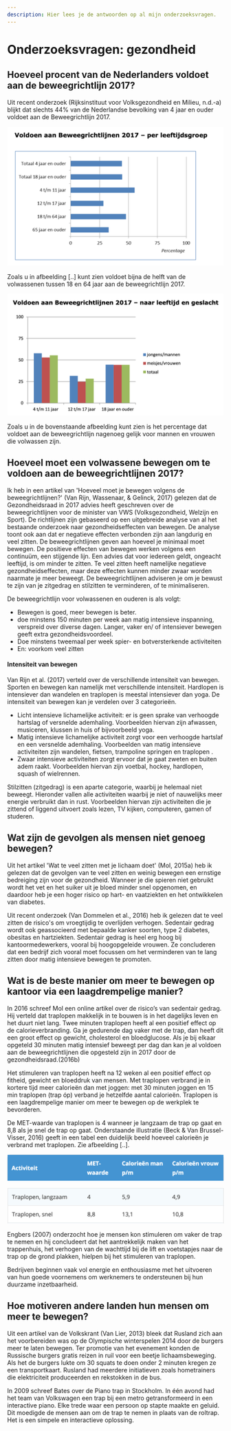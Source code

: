 ```yaml
---
description: Hier lees je de antwoorden op al mijn onderzoeksvragen.
---
```


# Onderzoeksvragen: gezondheid

## Hoeveel procent van de Nederlanders voldoet aan de beweegrichtlijn 2017?

Uit recent onderzoek \(Rijksinstituut voor Volksgezondheid en Milieu, n.d.-a\) blijkt dat slechts 44% van de Nederlandse bevolking van 4 jaar en ouder voldoet aan de Beweegrichtlijn 2017.

![Afbeelding \[..\]](../../.gitbook/assets/grafiek_beweegroichtlijn-2017.png)

Zoals u in afbeelding \[..\] kunt zien voldoet bijna de helft van de volwassenen tussen 18 en 64 jaar aan de beweegrichtlijn 2017. 

![Afbeeldin \[..\]](../../.gitbook/assets/grafiek_beweegrichtlijn-2017-2.png)

Zoals u in de bovenstaande afbeelding kunt zien is het percentage dat voldoet aan de beweegrichtlijn nagenoeg gelijk voor mannen en vrouwen die volwassen zijn. 

## Hoeveel moet een volwassene bewegen om te voldoen aan de beweegrichtlijnen 2017?

Ik heb in een artikel van 'Hoeveel moet je bewegen volgens de beweegrichtlijnen?' \(Van Rijn, Wassenaar, & Gelinck, 2017\) gelezen dat de Gezondheidsraad in 2017 advies heeft geschreven over de beweegrichtlijnen voor de minister van VWS \(Volksgezondheid, Welzijn en Sport\). De richtlijnen zijn gebaseerd op een uitgebreide analyse van al het bestaande onderzoek naar gezondheidseffecten van bewegen. De analyse toont ook aan dat er negatieve effecten verbonden zijn aan langdurig en veel zitten. De beweegrichtlijnen geven aan hoeveel je minimaal moet bewegen. De positieve effecten van bewegen werken volgens een continuüm, een stijgende lijn. Een advies dat voor iedereen geldt, ongeacht leeftijd, is om minder te zitten. Te veel zitten heeft namelijke negatieve gezondheidseffecten, maar deze effecten kunnen minder zwaar worden naarmate je meer beweegt. De beweegrichtlijnen adviseren je om je bewust te zijn van je zitgedrag en stilzitten te verminderen, of te minimaliseren.

De beweegrichtlijn voor volwassenen en ouderen is als volgt:

* Bewegen is goed, meer bewegen is beter.
* doe minstens 150 minuten per week aan matig intensieve inspanning, verspreid over diverse dagen. Langer, vaker en/ of intensiever bewegen geeft extra gezondheidsvoordeel.
* Doe minstens tweemaal per week spier- en botversterkende activiteiten
* En: voorkom veel zitten

#### Intensiteit van bewegen

Van Rijn et al. \(2017\) verteld over de verschillende intensiteit van bewegen. Sporten en bewegen kan namelijk met verschillende intensiteit. Hardlopen is intensiever dan wandelen en traplopen is meestal intensiever dan yoga. De intensiteit van bewegen kan je verdelen over 3 categorieën.

* Licht intensieve lichamelijke activiteit: er is geen sprake van verhoogde hartslag of versnelde ademhaling. Voorbeelden hiervan zijn afwassen, musiceren, klussen in huis of bijvoorbeeld yoga.
* Matig intensieve lichamelijke activiteit zorgt voor een verhoogde hartslaf en een versnelde ademhaling. Voorbeelden van matig intensieve activiteiten zijn wandelen, fietsen, trampoline springen en traplopen .
* Zwaar intensieve activiteiten zorgt ervoor dat je gaat zweten en buiten adem raakt. Voorbeelden hiervan zijn voetbal, hockey, hardlopen, squash of wielrennen.

Stilzitten \(zitgedrag\) is een aparte categorie, waarbij je helemaal niet beweegt. Hieronder vallen alle activiteiten waarbij je niet of nauwelijks meer energie verbruikt dan in rust. Voorbeelden hiervan zijn activiteiten die je zittend of liggend uitvoert zoals lezen, TV kijken, computeren, gamen of studeren.

## Wat zijn de gevolgen als mensen niet genoeg bewegen?

Uit het artikel 'Wat te veel zitten met je lichaam doet' \(Mol, 2015a\) heb ik gelezen dat de gevolgen van te veel zitten en weinig bewegen een ernstige bedreiging zijn voor de gezondheid. Wanneer je die spieren niet gebruikt wordt het vet en het suiker uit je bloed minder snel opgenomen, en daardoor heb je een hoger risico op hart- en vaatziekten en het ontwikkelen van diabetes.

Uit recent onderzoek \(Van Dommelen et al., 2016\) heb ik gelezen dat te veel zitten de risico's om vroegtijdig te overlijden verhogen. Sedentair gedrag wordt ook geassocieerd met bepaalde kanker soorten, type 2 diabetes, obesitas en hartziekten. Sedentair gedrag is heel erg hoog bij kantoormedewerkers, vooral bij hoogopgeleide vrouwen. Ze concluderen dat een bedrijf zich vooral moet focussen om het verminderen van te lang zitten door matig intensieve bewegen te promoten.

## Wat is de beste manier om meer te bewegen op kantoor via een laagdrempelige manier?

In 2016 schreef Mol een online artikel over de risico’s van sedentair gedrag. Hij verteld dat traplopen makkelijk in te bouwen is in het dagelijks leven en het duurt niet lang. Twee minuten traplopen heeft al een positief effect op de calorieverbranding. Ga je gedurende dag vaker met de trap, dan heeft dit een groot effect op gewicht, cholesterol en bloedglucose. Als je bij elkaar opgeteld 30 minuten matig intensief beweegt per dag dan kan je al voldoen aan de beweegrichtlijnen die opgesteld zijn in 2017 door de gezondheidsraad.\(2016b\)

Het stimuleren van traplopen heeft na 12 weken al een positief effect op fitheid, gewicht en bloeddruk van mensen. Met traplopen verbrand je in kortere tijd meer calorieën dan met joggen: met 30 minuten joggen en 15 min traplopen \(trap óp\) verband je hetzelfde aantal calorieën. Traplopen is een laagdrempelige manier om meer te bewegen op de werkplek te bevorderen.

De MET-waarde van traplopen is 4 wanneer je langzaam de trap op gaat en 8,8 als je snel de trap op gaat. Onderstaande illustratie \(Beck & Van Brussel-Visser, 2016\) geeft in een tabel een duidelijk beeld hoeveel calorieën je verbrand met traplopen. Zie afbeelding \[..\].

![](../../.gitbook/assets/met-waardes-1.png)

![Afbeelding x](../../.gitbook/assets/met-waardes-2.png)

Engbers \(2007\) onderzocht hoe je mensen kon stimuleren om vaker de trap te nemen en hij concludeert dat het aantrekkelijk maken van het trappenhuis, het verhogen van de wachttijd bij de lift en voetstapjes naar de trap op de grond plakken, hielpen bij het stimuleren van traplopen.

Bedrijven beginnen vaak vol energie en enthousiasme met het uitvoeren van hun goede voornemens om werknemers te ondersteunen bij hun duurzame inzetbaarheid.

## Hoe motiveren andere landen hun mensen om meer te bewegen?

Uit een artikel van de Volkskrant \(Van Lier, 2013\) bleek dat Rusland zich aan het voorbereiden was op de Olympische winterspelen 2014 door de burgers meer te laten bewegen. Ter promotie van het evenement konden de Russische burgers gratis reizen in ruil voor een beetje lichaamsbeweging. Als het de burgers lukte om 30 squats te doen onder 2 minuten kregen ze een transportkaart. Rusland had meerdere initiatieven zoals hometrainers die elektriciteit produceerden en rekstokken in de bus.

In 2009 schreef Bates over de Piano trap in Stockholm. In één avond had het team van Volkswagen een trap bij een metro getransformeerd in een interactive piano. Elke trede waar een persoon op stapte maakte en geluid. Dit moedigde de mensen aan om de trap te nemen in plaats van de roltrap. Het is een simpele en interactieve oplossing. 

